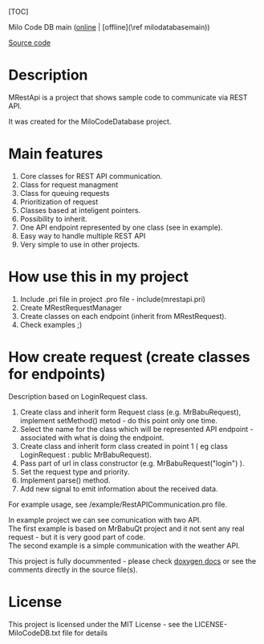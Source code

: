 [TOC]
 
Milo Code DB main ([online](https://docs.milosolutions.com/milo-code-db/main/) | [offline](\ref milodatabasemain))

[Source code](https://github.com/milosolutions/mrestapi)

# Description

MRestApi is a project that shows sample code to communicate via REST API.

It was created for the MiloCodeDatabase project.

# Main features

1. Core classes for REST API communication.
2. Class for request managment
3. Class for queuing requests
4. Prioritization of request 
5. Classes based at inteligent pointers.
6. Possibility to inherit.
7. One API endpoint represented by one class (see in example).
8. Easy way to handle multiple REST API 
9. Very simple to use in other projects.

# How use this in my project

1. Include .pri file in project .pro file - include(mrestapi.pri)  
2. Create MRestRequestManager
3. Create classes on each endpoint (inherit from MRestRequest).
4. Check examples ;)  


# How create request (create classes for endpoints)

Description based on LoginRequest class.  
1. Create class and inherit form Request class (e.g. MrBabuRequest), implement setMethod() metod - do this point only one time.
2. Select the name for the class which will be represented API endpoint - associated with what is doing the endpoint.
3. Create class and inherit form class created in point 1 ( eg class LoginRequest : public MrBabuRequest).
4. Pass part of url in class constructor (e.g. MrBabuRequest("login") ).
5. Set the request type and priority.
6. Implement parse() method.
7. Add new signal to emit information about the received data.


For example usage, see /example/RestAPICommunication.pro file.  

In example project we can see comunication with two API.  
The first example is based on MrBabuQt project and it not sent any real request - but it is very good part of code.  
The second example is a simple communication with the weather API.

This project is fully docummented - please check [doxygen docs](https://docs.milosolutions.com/milo-code-db/mrestapi/) or see the comments directly in the source file(s).

# License 

This project is licensed under the MIT License - see the LICENSE-MiloCodeDB.txt file for details
